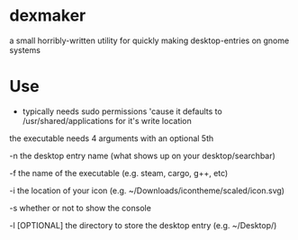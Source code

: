 # dexmaker

a small horribly-written utility for quickly making desktop-entries on gnome systems

# Use
- typically needs sudo permissions 'cause it defaults to /usr/shared/applications for it's write location

the executable needs 4 arguments with an optional 5th


-n the desktop entry name (what shows up on your desktop/searchbar)

-f the name of the executable (e.g. steam, cargo, g++, etc)

-i the location of your icon (e.g. ~/Downloads/icontheme/scaled/icon.svg)

-s whether or not to show the console

-l [OPTIONAL] the directory to store the desktop entry (e.g. ~/Desktop/)
